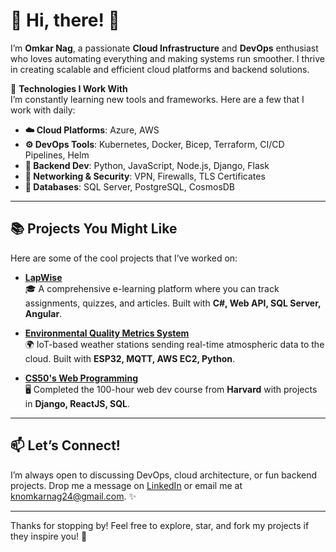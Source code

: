 # 👋 Hi, there! 🚀

I’m **Omkar Nag**, a passionate **Cloud Infrastructure** and **DevOps** enthusiast who loves automating everything and making systems run smoother. I thrive in creating scalable and efficient cloud platforms and backend solutions. 

🔧 **Technologies I Work With**  
I’m constantly learning new tools and frameworks. Here are a few that I work with daily:

- **☁️ Cloud Platforms**: Azure, AWS
- **⚙️ DevOps Tools**: Kubernetes, Docker, Bicep, Terraform, CI/CD Pipelines, Helm
- **🐍 Backend Dev**: Python, JavaScript, Node.js, Django, Flask
- **📡 Networking & Security**: VPN, Firewalls, TLS Certificates
- **💾 Databases**: SQL Server, PostgreSQL, CosmosDB

---

## 📚 Projects You Might Like

Here are some of the cool projects that I’ve worked on:

- **[LapWise](https://github.com/omkar-nag/LapWise)**  
  🎓 A comprehensive e-learning platform where you can track assignments, quizzes, and articles. Built with **C#, Web API, SQL Server, Angular**.

- **[Environmental Quality Metrics System](https://doi.org/10.1007/978-981-19-5221-0_47)**  
  🌍 IoT-based weather stations sending real-time atmospheric data to the cloud. Built with **ESP32, MQTT, AWS EC2, Python**.

- **[CS50's Web Programming](https://github.com/omkar-nag/cs50w-projects)**  
  🖥️ Completed the 100-hour web dev course from **Harvard** with projects in **Django, ReactJS, SQL**.

---

## 📫 Let’s Connect!

I’m always open to discussing DevOps, cloud architecture, or fun backend projects. Drop me a message on [LinkedIn](https://linkedin.com/in/omkar-nag) or email me at [knomkarnag24@gmail.com](mailto:knomkarnag24@gmail.com). ✨

---

Thanks for stopping by! Feel free to explore, star, and fork my projects if they inspire you! 🌟

